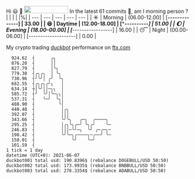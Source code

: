 Hi :smiley: :wave: <img src="https://jojoee.jojoee.com/api/utcnow" width="120" height="20">
In the latest 61 commits :bug:, am I morning person ? 
| | | | |%|
| --- | --- | --- | --- | --- |
| :sunny: | Morning | (06.00-12.00] | [******--------------] | 33.00 |
| :satisfied: | Daytime | (12.00-18.00] | [**********----------] | 51.00 |
| :moon: | Evening | (18.00-00.00] | [***-----------------] | 16.00 |
| :sleeping: | Night | (00.00-06.00] | [--------------------] | 0.00 |

My crypto trading [duckbot](https://github.com/jojoee/duckbot) performance on [ftx.com](https://ftx.com/#a=13144711)
```
  924.62  ┤      ╭╮
  876.20  ┤      ││
  827.79  ┤      │╰╮
  779.38  ┤╭╮╭╮  │ ╰╮
  730.96  ┤╯╰╯│ ╭╯  ╰╮
  682.55  ┤╭╮╭╮╭╯╮   │
  634.14  ┼│╰╯││─╮╮  │
  585.72  ┤╯  ╰╯│╰─╮╮│
  537.31  ┤   ╰─╯  ╰╮│
  488.90  ┤         ╰│
  440.48  ┤          │╭╮
  392.07  ┤          │││
  343.66  ┤          ╰╯╰╮   ╭─╮  ╭────╮
  295.25  ┤          │╭╮╰╮╭─╯ ╰╮╭╯    ╰─
  246.83  ┤          │││─╰╯─╮  ╰╯ ╭─╭─╮─
  198.42  ┤          ╰╯╰─╮╭────╮─╭──╯ ╰─
  150.01  ┤              ╰╯    ╰─╯
  101.59  ┤
1 tick = 1 day
datetime (UTC+0): 2021-06-07
duckbot001 total usd: 190.8396$ (rebalance DOGEBULL/USD 50:50)
duckbot002 total usd: 173.9935$ (rebalance BNBBULL/USD 50:50)
duckbot003 total usd: 278.3354$ (rebalance ADABULL/USD 50:50)
```

